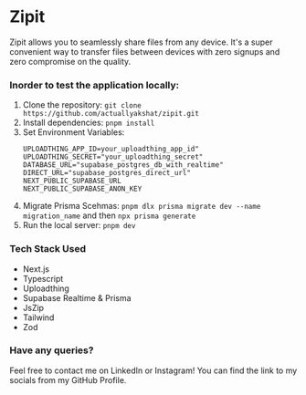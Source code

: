 # Zipit
Zipit allows you to seamlessly share files from any device. It's a super convenient way to transfer files between devices with zero signups and zero compromise on the quality.

### Inorder to test the application locally:
1. Clone the repository: `git clone https://github.com/actuallyakshat/zipit.git`
2. Install dependencies: `pnpm install`
3. Set Environment Variables:
     ```
     UPLOADTHING_APP_ID=your_uploadthing_app_id"
     UPLOADTHING_SECRET="your_uploadthing_secret"
     DATABASE_URL="supabase_postgres_db_with_realtime"
     DIRECT_URL="supabase_postgres_direct_url"
     NEXT_PUBLIC_SUPABASE_URL
     NEXT_PUBLIC_SUPABASE_ANON_KEY
     ```
4. Migrate Prisma Scehmas: `pnpm dlx prisma migrate dev --name migration_name` and then `npx prisma generate`  
5. Run the local server: `pnpm dev`

### Tech Stack Used
- Next.js
- Typescript
- Uploadthing
- Supabase Realtime & Prisma
- JsZip
- Tailwind
- Zod

### Have any queries?
Feel free to contact me on LinkedIn or Instagram! You can find the link to my socials from my GitHub Profile.
